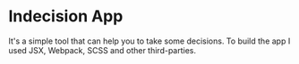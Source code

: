 # Indecision App  

It's a simple tool that can help you to take some decisions. 
To build the app I used JSX, Webpack, SCSS and other third-parties. 
